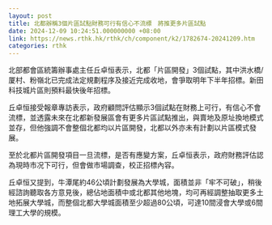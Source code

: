 ```yaml
---
layout: post
title: 北都辦稱3個片區試點財務可行有信心不流標　將推更多片區試點
date: 2024-12-09 10:24:51.000000000 +08:00
link: https://news.rthk.hk/rthk/ch/component/k2/1782674-20241209.htm
categories: rthk
---
```


北部都會區統籌辦事處主任丘卓恒表示，北都「片區開發」3個試點，其中洪水橋/厦村、粉嶺北已完成法定規劃程序及接近完成收地，會爭取明年下半年招標。新田科技城片區則預料最快後年招標。

丘卓恒接受報章專訪表示，政府顧問評估顯示3個試點在財務上可行，有信心不會流標，並透露未來在北都新發展區會有更多片區試點推出，與賣地及原址換地模式並存，但他強調不會整個北都均以片區開發，北都以外亦未有計劃以片區模式發展。

至於北都片區開發項目一旦流標，是否有應變方案，丘卓恒表示，政府財務評估認為現時市况下可行，但會做市場調查，校正招標內容。

丘卓恒又提到，牛潭尾約46公頃計劃發展為大學城，面積並非「牢不可破」，稍後經諮詢聽取各方意見後，總佔地面積中或北都其他地塊，均可再經調整抽取更多土地拓展大學城，而整個北都大學城面積至少超過80公頃，可達10間浸會大學或6間理工大學的規模。
